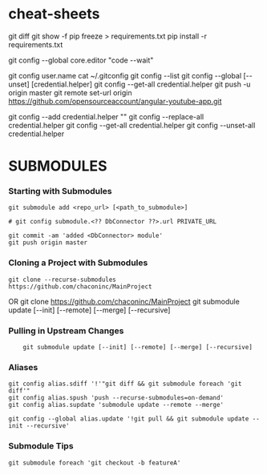 # cheat-sheets

git diff
git show -f
pip freeze > requirements.txt
pip install -r requirements.txt

git config --global core.editor "code --wait"

git config user.name
cat ~/.gitconfig
git config --list
git config --global [--unset] [credential.helper]
git config --get-all credential.helper
git push -u origin master
git remote set-url origin https://github.com/opensourceaccount/angular-youtube-app.git

git config --add credential.helper ""
git config --replace-all credential.helper
git config --get-all credential.helper
git config --unset-all credential.helper

# SUBMODULES

### Starting with Submodules
    git submodule add <repo_url> [<path_to_submodule>]

    # git config submodule.<?? DbConnector ??>.url PRIVATE_URL

    git commit -am 'added <DbConnector> module'
    git push origin master

### Cloning a Project with Submodules
    git clone --recurse-submodules https://github.com/chaconinc/MainProject
OR
    git clone https://github.com/chaconinc/MainProject
    git submodule update [--init] [--remote] [--merge] [--recursive]     

### Pulling in Upstream Changes
```
    git submodule update [--init] [--remote] [--merge] [--recursive] 
```

### Aliases
    git config alias.sdiff '!'"git diff && git submodule foreach 'git diff'"
    git config alias.spush 'push --recurse-submodules=on-demand'
    git config alias.supdate 'submodule update --remote --merge'

    git config --global alias.update '!git pull && git submodule update --init --recursive'

### Submodule Tips
    git submodule foreach 'git checkout -b featureA'